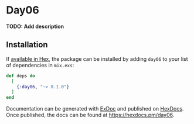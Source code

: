 # Day06

**TODO: Add description**

## Installation

If [available in Hex](https://hex.pm/docs/publish), the package can be installed
by adding `day06` to your list of dependencies in `mix.exs`:

```elixir
def deps do
  [
    {:day06, "~> 0.1.0"}
  ]
end
```

Documentation can be generated with [ExDoc](https://github.com/elixir-lang/ex_doc)
and published on [HexDocs](https://hexdocs.pm). Once published, the docs can
be found at <https://hexdocs.pm/day06>.

